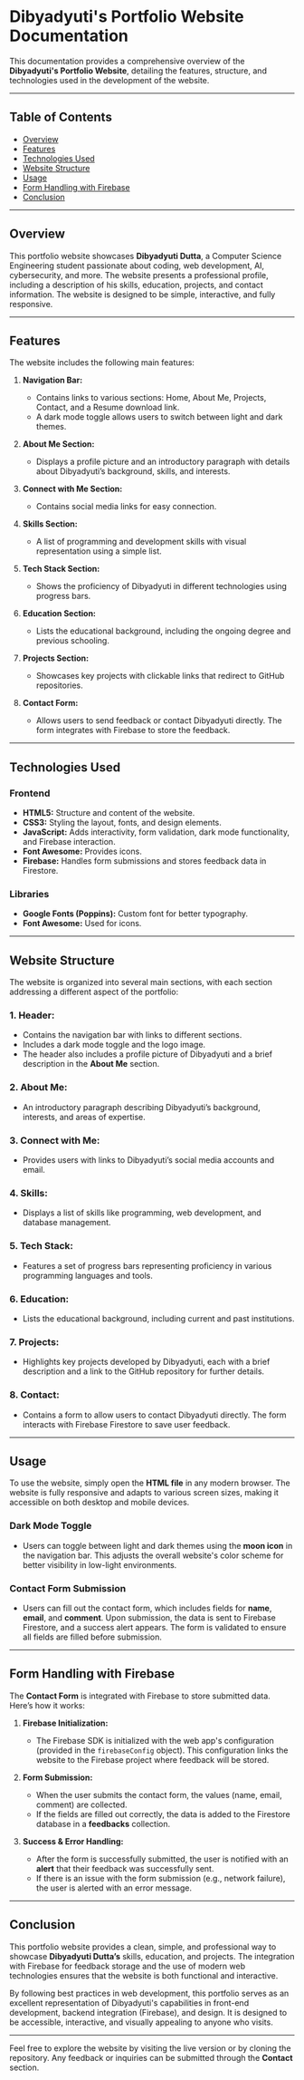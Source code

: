 # Dibyadyuti's Portfolio Website Documentation

This documentation provides a comprehensive overview of the **Dibyadyuti's Portfolio Website**, detailing the features, structure, and technologies used in the development of the website.

---

## Table of Contents

- [Overview](#overview)
- [Features](#features)
- [Technologies Used](#technologies-used)
- [Website Structure](#website-structure)
- [Usage](#usage)
- [Form Handling with Firebase](#form-handling-with-firebase)
- [Conclusion](#conclusion)

---

## Overview

This portfolio website showcases **Dibyadyuti Dutta**, a Computer Science Engineering student passionate about coding, web development, AI, cybersecurity, and more. The website presents a professional profile, including a description of his skills, education, projects, and contact information. The website is designed to be simple, interactive, and fully responsive.

---

## Features

The website includes the following main features:

1. **Navigation Bar:**
   - Contains links to various sections: Home, About Me, Projects, Contact, and a Resume download link.
   - A dark mode toggle allows users to switch between light and dark themes.

2. **About Me Section:**
   - Displays a profile picture and an introductory paragraph with details about Dibyadyuti’s background, skills, and interests.

3. **Connect with Me Section:**
   - Contains social media links for easy connection.
   
4. **Skills Section:**
   - A list of programming and development skills with visual representation using a simple list.

5. **Tech Stack Section:**
   - Shows the proficiency of Dibyadyuti in different technologies using progress bars.

6. **Education Section:**
   - Lists the educational background, including the ongoing degree and previous schooling.

7. **Projects Section:**
   - Showcases key projects with clickable links that redirect to GitHub repositories.

8. **Contact Form:**
   - Allows users to send feedback or contact Dibyadyuti directly. The form integrates with Firebase to store the feedback.

---

## Technologies Used

### Frontend
- **HTML5:** Structure and content of the website.
- **CSS3:** Styling the layout, fonts, and design elements.
- **JavaScript:** Adds interactivity, form validation, dark mode functionality, and Firebase interaction.
- **Font Awesome:** Provides icons.
- **Firebase:** Handles form submissions and stores feedback data in Firestore.

### Libraries
- **Google Fonts (Poppins):** Custom font for better typography.
- **Font Awesome:** Used for icons.
  
---

## Website Structure

The website is organized into several main sections, with each section addressing a different aspect of the portfolio:

### 1. **Header:**
   - Contains the navigation bar with links to different sections.
   - Includes a dark mode toggle and the logo image.
   - The header also includes a profile picture of Dibyadyuti and a brief description in the **About Me** section.

### 2. **About Me:**
   - An introductory paragraph describing Dibyadyuti’s background, interests, and areas of expertise.
   
### 3. **Connect with Me:**
   - Provides users with links to Dibyadyuti’s social media accounts and email.
   
### 4. **Skills:**
   - Displays a list of skills like programming, web development, and database management.

### 5. **Tech Stack:**
   - Features a set of progress bars representing proficiency in various programming languages and tools.

### 6. **Education:**
   - Lists the educational background, including current and past institutions.

### 7. **Projects:**
   - Highlights key projects developed by Dibyadyuti, each with a brief description and a link to the GitHub repository for further details.

### 8. **Contact:**
   - Contains a form to allow users to contact Dibyadyuti directly. The form interacts with Firebase Firestore to save user feedback.


---

## Usage

To use the website, simply open the **HTML file** in any modern browser. The website is fully responsive and adapts to various screen sizes, making it accessible on both desktop and mobile devices.

### Dark Mode Toggle
- Users can toggle between light and dark themes using the **moon icon** in the navigation bar. This adjusts the overall website's color scheme for better visibility in low-light environments.

### Contact Form Submission
- Users can fill out the contact form, which includes fields for **name**, **email**, and **comment**. Upon submission, the data is sent to Firebase Firestore, and a success alert appears. The form is validated to ensure all fields are filled before submission.

---

## Form Handling with Firebase

The **Contact Form** is integrated with Firebase to store submitted data. Here’s how it works:

1. **Firebase Initialization:**
   - The Firebase SDK is initialized with the web app's configuration (provided in the `firebaseConfig` object). This configuration links the website to the Firebase project where feedback will be stored.

2. **Form Submission:**
   - When the user submits the contact form, the values (name, email, comment) are collected.
   - If the fields are filled out correctly, the data is added to the Firestore database in a **feedbacks** collection.

3. **Success & Error Handling:**
   - After the form is successfully submitted, the user is notified with an **alert** that their feedback was successfully sent.
   - If there is an issue with the form submission (e.g., network failure), the user is alerted with an error message.

---

## Conclusion

This portfolio website provides a clean, simple, and professional way to showcase **Dibyadyuti Dutta’s** skills, education, and projects. The integration with Firebase for feedback storage and the use of modern web technologies ensures that the website is both functional and interactive.

By following best practices in web development, this portfolio serves as an excellent representation of Dibyadyuti's capabilities in front-end development, backend integration (Firebase), and design. It is designed to be accessible, interactive, and visually appealing to anyone who visits.

---

Feel free to explore the website by visiting the live version or by cloning the repository. Any feedback or inquiries can be submitted through the **Contact** section.
